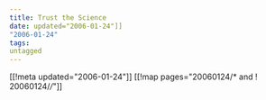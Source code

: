 ```yaml
---
title: Trust the Science
date: updated="2006-01-24"]]
"2006-01-24"
tags:
untagged
---
```

[[!meta updated="2006-01-24"]]
[[!map pages="20060124/* and ! 20060124/*/*"]]
